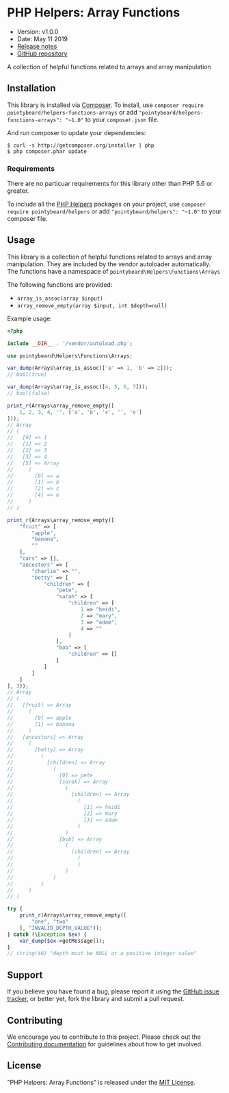 # PHP Helpers: Array Functions

-   Version: v1.0.0
-   Date: May 11 2019
-   [Release notes](https://github.com/pointybeard/helpers-functions-arrays/blob/master/CHANGELOG.md)
-   [GitHub repository](https://github.com/pointybeard/helpers-functions-arrays)

A collection of helpful functions related to arrays and array manipulation

## Installation

This library is installed via [Composer](http://getcomposer.org/). To install, use `composer require pointybeard/helpers-functions-arrays` or add `"pointybeard/helpers-functions-arrays": "~1.0"` to your `composer.json` file.

And run composer to update your dependencies:

    $ curl -s http://getcomposer.org/installer | php
    $ php composer.phar update

### Requirements

There are no particuar requirements for this library other than PHP 5.6 or greater.

To include all the [PHP Helpers](https://github.com/pointybeard/helpers) packages on your project, use `composer require pointybeard/helpers` or add `"pointybeard/helpers": "~1.0"` to your composer file.

## Usage

This library is a collection of helpful functions related to arrays and array manipulation. They are included by the vendor autoloader automatically. The functions have a namespace of `pointybeard\Helpers\Functions\Arrays`

The following functions are provided:

-   `array_is_assoc(array $input)`
-   `array_remove_empty(array $input, int $depth=null)`

Example usage:

```php
<?php

include __DIR__ . '/vendor/autoload.php';

use pointybeard\Helpers\Functions\Arrays;

var_dump(Arrays\array_is_assoc(['a' => 1, 'b' => 2]));
// bool(true)

var_dump(Arrays\array_is_assoc([4, 5, 6, 7]));
// bool(false)

print_r(Arrays\array_remove_empty([
    1, 2, 3, 4, '', ['a', 'b', 'c', '', 'e']
]));
// Array
// (
//   [0] => 1
//   [1] => 2
//   [2] => 3
//   [3] => 4
//   [5] => Array
//     (
//       [0] => a
//       [1] => b
//       [2] => c
//       [4] => e
//     )
// )

print_r(Arrays\array_remove_empty([
    "fruit" => [
        "apple",
        "banana",
        ""
    ],
    "cars" => [],
    "ancestors" => [
        "charlie" => "",
        "betty" => [
            "children" => [
                "pete",
                "sarah" => [
                    "children" => [
                        1 => "heidi",
                        2 => "mary",
                        3 => "adam",
                        4 => ""
                    ]
                ],
                "bob" => [
                    "children" => []
                ]
            ]
        ]
    ]
], 3));
// Array
// (
//   [fruit] => Array
//     (
//       [0] => apple
//       [1] => banana
//     )
//   [ancestors] => Array
//     (
//       [betty] => Array
//         (
//           [children] => Array
//             (
//               [0] => pete
//               [sarah] => Array
//                 (
//                   [children] => Array
//                     (
//                       [1] => heidi
//                       [2] => mary
//                       [3] => adam
//                     )
//                 )
//               [bob] => Array
//                 (
//                   [children] => Array
//                     (
//                     )
//                 )
//             )
//         )
//     )
// )

try {
    print_r(Arrays\array_remove_empty([
        "one", "two"
    ], "INVALID_DEPTH_VALUE"));
} catch (\Exception $ex) {
    var_dump($ex->getMessage());
}
// string(46) "depth must be NULL or a positive integer value"

```

## Support

If you believe you have found a bug, please report it using the [GitHub issue tracker](https://github.com/pointybeard/helpers-functions-arrays/issues),
or better yet, fork the library and submit a pull request.

## Contributing

We encourage you to contribute to this project. Please check out the [Contributing documentation](https://github.com/pointybeard/helpers-functions-arrays/blob/master/CONTRIBUTING.md) for guidelines about how to get involved.

## License

"PHP Helpers: Array Functions" is released under the [MIT License](http://www.opensource.org/licenses/MIT).
